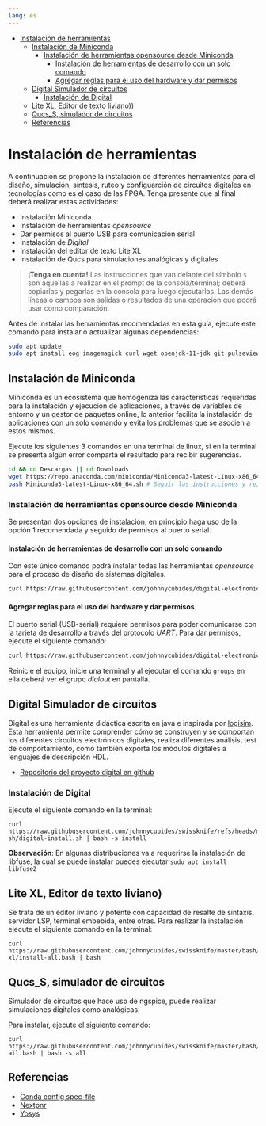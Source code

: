 ```yaml
---
lang: es
---
```


<!-- vim-markdown-toc Marked -->

* [Instalación de herramientas](#instalación-de-herramientas)
  * [Instalación de Miniconda](#instalación-de-miniconda)
    * [Instalación de herramientas opensource desde Miniconda](#instalación-de-herramientas-opensource-desde-miniconda)
      * [Instalación de herramientas de desarrollo con un solo comando](#instalación-de-herramientas-de-desarrollo-con-un-solo-comando)
      * [Agregar reglas para el uso del hardware y dar permisos](#agregar-reglas-para-el-uso-del-hardware-y-dar-permisos)
  * [Digital Simulador de circuitos](#digital-simulador-de-circuitos)
    * [Instalación de Digital](#instalación-de-digital)
  * [Lite XL, Editor de texto liviano)](#lite-xl,-editor-de-texto-liviano))
  * [Qucs_S, simulador de circuitos](#qucs_s,-simulador-de-circuitos)
  * [Referencias](#referencias)

<!-- vim-markdown-toc -->

# Instalación de herramientas

A continuación se propone la instalación de diferentes herramientas para el diseño, simulación, síntesis, ruteo y configuarción
de circuitos digitales en tecnologías como es el caso de las FPGA. Tenga presente que al final deberá realizar estas actividades:

* Instalación Miniconda
* Instalación de herramientas _opensource_
* Dar permisos al puerto USB para comunicación serial
* Instalación de _Digital_
* Instalación del editor de texto Lite XL
* Instalación de Qucs para simulaciones analógicas y digitales

> **¡Tenga en cuenta!** Las instrucciones que van delante del símbolo ` $ ` son aquellas a realizar en el prompt de la consola/terminal; deberá copiarlas y
> pegarlas en la consola para luego ejecutarlas. Las demás líneas o campos son salidas o resultados de una operación que podrá usar como
> comparación.


Antes de instalar las herramientas recomendadas en esta guía, ejecute este
comando para instalar o actualizar algunas dependencias:

```bash
sudo apt update
sudo apt install eog imagemagick curl wget openjdk-11-jdk git pulseview ngspice -y
```

## Instalación de Miniconda

Miniconda es un ecosistema que homogeniza las características requeridas para
la instalación y ejecución de aplicaciones, a través de variables de entorno y
un gestor de paquetes online, lo anterior facilita la instalación de
aplicaciones con un solo comando y evita los problemas que se asocien a estos
mismos.

Ejecute los siguientes 3 comandos en una terminal de linux, si en la terminal
se presenta algún error comparta el resultado para recibir sugerencias.

```bash
cd && cd Descargas || cd Downloads
wget https://repo.anaconda.com/miniconda/Miniconda3-latest-Linux-x86_64.sh
bash Miniconda3-latest-Linux-x86_64.sh # Seguir las instrucciones y reiniciar la terminal
```

### Instalación de herramientas opensource desde Miniconda

Se presentan dos opciones de instalación, en principio haga uso de la opción 1
recomendada y seguido de permisos al puerto serial.

#### Instalación de herramientas de desarrollo con un solo comando

Con este único comando podrá instalar todas las herramientas _opensource_ para
el proceso de diseño de sistemas digitales.

```bash
curl https://raw.githubusercontent.com/johnnycubides/digital-electronic-1-101/main/installTools/spec-file.txt > ./spec-file.txt && conda create -n digital --file ./spec-file.txt
```

#### Agregar reglas para el uso del hardware y dar permisos

El puerto serial (USB-serial) requiere permisos para poder comunicarse con la
tarjeta de desarrollo a través del protocolo _UART_. Para dar permisos, ejecute
el siguiente comando:

```bash
curl https://raw.githubusercontent.com/johnnycubides/digital-electronic-1-101/main/installTools/hw-permissions.sh | sh
```

Reinicie el equipo, inicie una terminal y al ejecutar el comando `groups` en
ella deberá ver el grupo *dialout* en pantalla.

## Digital Simulador de circuitos

Digital es una herramienta didáctica escrita en java e inspirada por [logisim](http://www.cburch.com/logisim/).
Esta herramienta permite comprender cómo se construyen y se comportan los diferentes circuitos electrónicos digitales,
realiza diferentes análisis, test de comportamiento, como también exporta los módulos digitales a lenguajes de descripción HDL.

* [Repositorio del proyecto digital en github](https://github.com/hneemann/Digital)

### Instalación de Digital

Ejecute el siguiente comando en la terminal:

```
curl https://raw.githubusercontent.com/johnnycubides/swissknife/refs/heads/master/bash/installs/digital-sh/digital-install.sh | bash -s install
```

**Observación**: En algunas distribuciones va a requerirse la instalación de libfuse, la cual se puede instalar puedes ejecutar `sudo apt install libfuse2`

## Lite XL, Editor de texto liviano)

Se trata de un editor liviano y potente con capacidad de resalte de sintaxis, servidor LSP, terminal embebida, entre otras.
Para realizar la instalación ejecute el siguiente comando en la terminal:

```
curl https://raw.githubusercontent.com/johnnycubides/swissknife/master/bash/installs/lite-xl/install-all.bash | bash
```

## Qucs_S, simulador de circuitos

Simulador de circuitos que hace uso de ngspice, puede realizar simulaciones digitales como analógicas.

Para instalar, ejecute el siguiente comando:

```
curl https://raw.githubusercontent.com/johnnycubides/swissknife/master/bash/installs/qucs_s/install-all.bash | bash -s all
```

## Referencias

* [Conda  config spec-file](https://conda.io/projects/conda/en/latest/user-guide/tasks/manage-environments.html#activating-an-environment)
* [Nextpnr](https://github.com/YosysHQ/nextpnr)
* [Yosys](https://github.com/YosysHQ/yosys)
